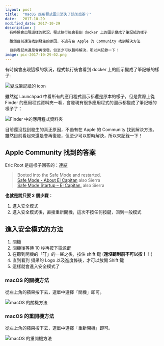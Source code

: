```yaml
---
layout: post
title:  "macOS 應用程式圖示消失了該怎麼辦？"
date:   2017-10-29
modified_date: 2017-10-29
description: |
  有時候會出現這樣的狀況，程式執行後會看到 docker 上的圖示變成了筆記紙的樣子

  雖然目前還沒找到發生的原因，不過有在 Apple 的 Community 找到解決方法

  目前看起來還是會再復發，但至少可以暫時解決，所以來記錄一下！
image: pic-2017-10-29-02.png
---
```

有時候會出現這樣的狀況，程式執行後會看到 docker 上的圖示變成了筆記紙的樣子:

![變成筆記紙的 icon]({{site.imgurl}}/pic-2017-10-29-01.png)

雖然從 Launchpad 中看所有的應用程式圖示都還是原本的樣子，但是實際上從 Finder 的應用程式資料夾一看，會發現有很多應用程式的圖示都變成了筆記紙的樣子了：

![Finder 中的應用程式資料夾]({{site.imgurl}}/pic-2017-10-29-02.png)

目前還沒找到發生的真正原因，不過有在 Apple 的 Community 找到解決方法。
雖然目前看起來還是會再復發，但至少可以暫時解決，所以來記錄一下！

## Apple Community 找到的答案

Eric Root 是這樣子回答的：[連結](https://discussions.apple.com/message/32435829#32435829)

> Booted into the Safe Mode and restarted.  
> [Safe Mode - About El Capitan](https://support.apple.com/kb/PH22046?viewlocale=en_US&locale=en_US)   also Sierra  
> [Safe Mode Startup – El Capitan.](https://support.apple.com/kb/PH21875?viewlocale=en_US&locale=en_US)  also Sierra

**也就是說只要 2 個步驟：**

1. 進入安全模式
1. 進入安全模式後，直接重新開機，這次不按任何按鍵，回到一般模式

## 進入安全模式的方法

1. 關機
1. 關機後等待 10 秒再按下電源鍵
1. 在聽到開機的「叮」的一聲之後，按住 shift 鍵 (**還沒聽到前不可以按！！**)
1. 直到看到 頻果的 Logo 以及進度條後，才可以放開 Shift 鍵
1. 這樣就會進入安全模式了

### macOS 的關機方法

從左上角的蘋果按下去，選單中選擇「關機」即可。

![macOS 的關機方法]({{site.imgurl}}/mac-how-to/shutdown-from-menu.png)

### macOS 的重開機方法

從左上角的蘋果按下去，選單中選擇「重新開機」即可。

![macOS 的重開機方法]({{site.imgurl}}/mac-how-to/reboot-from-menu.png)
